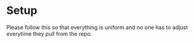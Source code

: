 # Setup

Please follow this so that everything is uniform and no one has to adjust everytime they pull 
from the repo.
